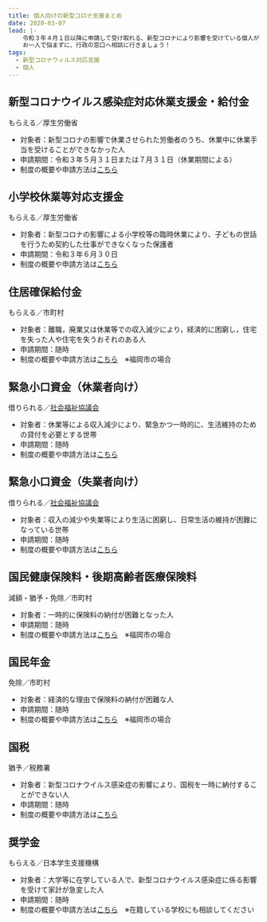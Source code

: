 ```yaml
---
title: 個人向けの新型コロナ支援まとめ
date: 2020-03-07
lead: |-
    令和３年４月１日以降に申請して受け取れる、新型コロナにより影響を受けている個人がもらえる補助金、助成金、助成制度などの支援をまとめました。
    お一人で悩まずに、行政の窓口へ相談に行きましょう！
tags:
  - 新型コロナウィルス対応支援
  - 個人
---
```

## 新型コロナウイルス感染症対応休業支援金・給付金

もらえる／厚生労働省

- 対象者：新型コロナの影響で休業させられた労働者のうち、休業中に休業手当を受けることができなかった人
- 申請期間：令和３年５月３１日または７月３１日（休業期間による）
- 制度の概要や申請方法は[こちら](https://www.mhlw.go.jp/stf/kyugyoshienkin.html#gaiyou)

## 小学校休業等対応支援金

もらえる／厚生労働省

<panel text="一日当たりの給付" number="7,500" unit="円"></panel>

- 対象者：新型コロナの影響による小学校等の臨時休業により、子どもの世話を行うため契約した仕事ができなくなった保護者
- 申請期間：令和３年６月３０日
- 制度の概要や申請方法は[こちら](https://www.mhlw.go.jp/content/11909000/000713136.pdf)

## 住居確保給付金

もらえる／市町村

<panel text="福岡市の場合" number="5.6" unit="万円" note="上限"></panel>

- 対象者：離職，廃業又は休業等での収入減少により，経済的に困窮し，住宅を失った人や住宅を失うおそれのある人
- 申請期間：随時
- 制度の概要や申請方法は[こちら](https://www.city.fukuoka.lg.jp/hofuku/seikatujiritu/health/jyukyokakuhokyuhukin.html)　※福岡市の場合

## 緊急小口資金（休業者向け）

借りられる／[社会福祉協議会](https://www.shakyo.or.jp/network/kenshakyo/index.html)

<panel text="コロナ特例の場合" number="20" unit="万円" note="上限"></panel>

<panel text="その他の場合" number="10" unit="万円" note="上限"></panel>

- 対象者：休業等による収入減少により、緊急かつ一時的に、生活維持のための貸付を必要とする世帯
- 申請期間：随時
- 制度の概要や申請方法は[こちら](https://seido-navi.mirasapo-plus.go.jp/supports/287)

## 緊急小口資金（失業者向け）

借りられる／[社会福祉協議会](https://www.shakyo.or.jp/network/kenshakyo/index.html)

<panel text="単身者（月額）" number="15" unit="万円" note="上限"></panel>

<panel text="２人以上（月額）" number="20" unit="万円" note="上限"></panel>

- 対象者：収入の減少や失業等により生活に困窮し、日常生活の維持が困難になっている世帯
- 申請期間：随時
- 制度の概要や申請方法は[こちら](https://seido-navi.mirasapo-plus.go.jp/supports/288)

## 国民健康保険料・後期高齢者医療保険料

減額・猶予・免除／市町村

- 対象者：一時的に保険料の納付が困難となった人
- 申請期間：随時
- 制度の概要や申請方法は[こちら](https://www.city.fukuoka.lg.jp/hofuku/kokuho/hp/new/fukuoka_city_sinngatakorona_2.html)　※福岡市の場合

## 国民年金

免除／市町村

- 対象者：経済的な理由で保険料の納付が困難な人
- 申請期間：随時
- 制度の概要や申請方法は[こちら](https://www.city.fukuoka.lg.jp/hofuku/kokuho/hp/nenkin/02-02.html)　※福岡市の場合

## 国税

猶予／税務署

- 対象者：新型コロナウイルス感染症の影響により、国税を一時に納付することができない人
- 申請期間：随時
- 制度の概要や申請方法は[こちら](https://www.nta.go.jp/taxes/nozei/nofu_konnan/pdf/0020004-143_01.pdf)

## 奨学金

もらえる／日本学生支援機構

- 対象者：大学等に在学している人で、新型コロナウイルス感染症に係る影響を受けて家計が急変した人
- 申請期間：随時
- 制度の概要や申請方法は[こちら](https://www.jasso.go.jp/shogakukin/kyufu/kakei_kyuhen/coronavirus.html)　※在籍している学校にも相談してください
